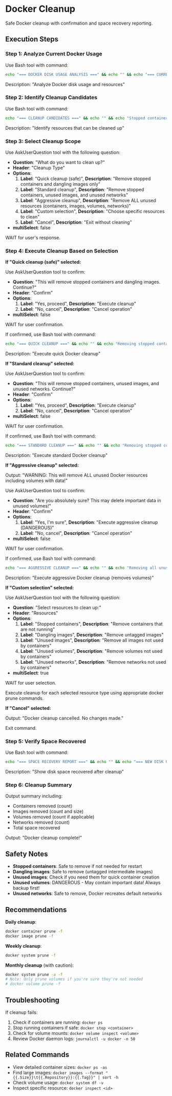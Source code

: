 # Docker Cleanup

Safe Docker cleanup with confirmation and space recovery reporting.

## Execution Steps

### Step 1: Analyze Current Docker Usage

Use Bash tool with command:
```bash
echo "=== DOCKER DISK USAGE ANALYSIS ===" && echo "" && echo "=== CURRENT DISK USAGE ===" && df -h / && echo "" && echo "=== DOCKER SYSTEM INFO ===" && docker system df && echo "" && echo "=== CONTAINERS ===" && docker ps -a --format "table {{.Names}}\t{{.Status}}\t{{.Size}}" && echo "" && echo "=== IMAGES ===" && docker images --format "table {{.Repository}}:{{.Tag}}\t{{.Size}}\t{{.CreatedAt}}" && echo "" && echo "=== VOLUMES ===" && docker volume ls
```

Description: "Analyze Docker disk usage and resources"

### Step 2: Identify Cleanup Candidates

Use Bash tool with command:
```bash
echo "=== CLEANUP CANDIDATES ===" && echo "" && echo "Stopped containers:" && docker ps -a --filter "status=exited" --format "table {{.Names}}\t{{.Status}}\t{{.Size}}" && echo "" && echo "Dangling images (untagged):" && docker images -f "dangling=true" --format "table {{.Repository}}:{{.Tag}}\t{{.Size}}" && echo "" && echo "Unused volumes:" && docker volume ls -qf "dangling=true" | wc -l && echo "volume(s)"
```

Description: "Identify resources that can be cleaned up"

### Step 3: Select Cleanup Scope

Use AskUserQuestion tool with the following question:

- **Question**: "What do you want to clean up?"
- **Header**: "Cleanup Type"
- **Options**:
  1. **Label**: "Quick cleanup (safe)", **Description**: "Remove stopped containers and dangling images only"
  2. **Label**: "Standard cleanup", **Description**: "Remove stopped containers, unused images, and unused networks"
  3. **Label**: "Aggressive cleanup", **Description**: "Remove ALL unused resources (containers, images, volumes, networks)"
  4. **Label**: "Custom selection", **Description**: "Choose specific resources to clean"
  5. **Label**: "Cancel", **Description**: "Exit without cleaning"
- **multiSelect**: false

WAIT for user's response.

### Step 4: Execute Cleanup Based on Selection

**If "Quick cleanup (safe)" selected:**

Use AskUserQuestion tool to confirm:
- **Question**: "This will remove stopped containers and dangling images. Continue?"
- **Header**: "Confirm"
- **Options**:
  1. **Label**: "Yes, proceed", **Description**: "Execute cleanup"
  2. **Label**: "No, cancel", **Description**: "Cancel operation"
- **multiSelect**: false

WAIT for user confirmation.

If confirmed, use Bash tool with command:
```bash
echo "=== QUICK CLEANUP ===" && echo "" && echo "Removing stopped containers..." && docker container prune -f && echo "" && echo "Removing dangling images..." && docker image prune -f && echo "" && echo "Cleanup complete."
```

Description: "Execute quick Docker cleanup"

**If "Standard cleanup" selected:**

Use AskUserQuestion tool to confirm:
- **Question**: "This will remove stopped containers, unused images, and unused networks. Continue?"
- **Header**: "Confirm"
- **Options**:
  1. **Label**: "Yes, proceed", **Description**: "Execute cleanup"
  2. **Label**: "No, cancel", **Description**: "Cancel operation"
- **multiSelect**: false

WAIT for user confirmation.

If confirmed, use Bash tool with command:
```bash
echo "=== STANDARD CLEANUP ===" && echo "" && echo "Removing stopped containers..." && docker container prune -f && echo "" && echo "Removing unused images..." && docker image prune -a -f && echo "" && echo "Removing unused networks..." && docker network prune -f && echo "" && echo "Cleanup complete."
```

Description: "Execute standard Docker cleanup"

**If "Aggressive cleanup" selected:**

Output: "WARNING: This will remove ALL unused Docker resources including volumes with data!"

Use AskUserQuestion tool to confirm:
- **Question**: "Are you absolutely sure? This may delete important data in unused volumes!"
- **Header**: "Confirm"
- **Options**:
  1. **Label**: "Yes, I'm sure", **Description**: "Execute aggressive cleanup (DANGEROUS)"
  2. **Label**: "No, cancel", **Description**: "Cancel operation"
- **multiSelect**: false

WAIT for user confirmation.

If confirmed, use Bash tool with command:
```bash
echo "=== AGGRESSIVE CLEANUP ===" && echo "" && echo "Removing all unused resources..." && docker system prune -a -f --volumes && echo "" && echo "Aggressive cleanup complete."
```

Description: "Execute aggressive Docker cleanup (removes volumes)"

**If "Custom selection" selected:**

Use AskUserQuestion tool with the following question:
- **Question**: "Select resources to clean up:"
- **Header**: "Resources"
- **Options**:
  1. **Label**: "Stopped containers", **Description**: "Remove containers that are not running"
  2. **Label**: "Dangling images", **Description**: "Remove untagged images"
  3. **Label**: "Unused images", **Description**: "Remove all images not used by containers"
  4. **Label**: "Unused volumes", **Description**: "Remove volumes not used by containers"
  5. **Label**: "Unused networks", **Description**: "Remove networks not used by containers"
- **multiSelect**: true

WAIT for user selection.

Execute cleanup for each selected resource type using appropriate docker prune commands.

**If "Cancel" selected:**

Output: "Docker cleanup cancelled. No changes made."

Exit command.

### Step 5: Verify Space Recovered

Use Bash tool with command:
```bash
echo "=== SPACE RECOVERY REPORT ===" && echo "" && echo "=== NEW DISK USAGE ===" && df -h / && echo "" && echo "=== NEW DOCKER USAGE ===" && docker system df && echo "" && echo "Cleanup complete! Review space recovered above."
```

Description: "Show disk space recovered after cleanup"

### Step 6: Cleanup Summary

Output summary including:
- Containers removed (count)
- Images removed (count and size)
- Volumes removed (count if applicable)
- Networks removed (count)
- Total space recovered

Output: "Docker cleanup complete!"

## Safety Notes

- **Stopped containers**: Safe to remove if not needed for restart
- **Dangling images**: Safe to remove (untagged intermediate images)
- **Unused images**: Check if you need them for quick container creation
- **Unused volumes**: DANGEROUS - May contain important data! Always backup first!
- **Unused networks**: Safe to remove, Docker recreates default networks

## Recommendations

**Daily cleanup**:
```bash
docker container prune -f
docker image prune -f
```

**Weekly cleanup**:
```bash
docker system prune -f
```

**Monthly cleanup** (with caution):
```bash
docker system prune -a -f
# Note: Only prune volumes if you're sure they're not needed
# docker volume prune -f
```

## Troubleshooting

If cleanup fails:
1. Check if containers are running: `docker ps`
2. Stop running containers if safe: `docker stop <container>`
3. Check for volume mounts: `docker volume inspect <volume>`
4. Review Docker daemon logs: `journalctl -u docker -n 50`

## Related Commands

- View detailed container sizes: `docker ps -as`
- Find large images: `docker images --format "{{.Size}}\t{{.Repository}}:{{.Tag}}" | sort -h`
- Check volume usage: `docker system df -v`
- Inspect specific resource: `docker inspect <id>`
